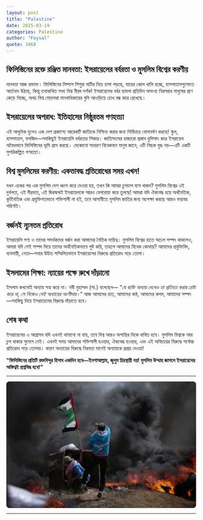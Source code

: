 ```yaml
---
layout: post
title: "Palestine"
date: 2025-03-19
categories: Palestine
author: "Foysal"
quote: 3468
---
```


## ফিলিস্তিনের রক্তে রঞ্জিত মানবতা: ইসরায়েলের বর্বরতা ও মুসলিম বিশ্বের করণীয়

মানবতা আজ রক্তাক্ত। ফিলিস্তিনের নিষ্পাপ শিশুরা মাটির নিচে চাপা পড়ছে, মায়ের কোল খালি হচ্ছে, হাসপাতালগুলোতে আর্তনাদ উঠছে, কিন্তু তথাকথিত সভ্য বিশ্ব নীরব দর্শক! ইসরায়েলের বর্বর হামলা প্রতিদিন অসংখ্য নিরপরাধ মানুষের প্রাণ কেড়ে নিচ্ছে, অথচ বিশ্ব মোড়লরা মানবাধিকারের বুলি আওড়িয়ে চোখ বন্ধ করে রেখেছে।

## ইসরায়েলের অপরাধ: ইতিহাসের নিষ্ঠুরতম গণহত্যা

এই আধুনিক যুগেও এক দেশ প্রকাশ্যে আরেকটি জাতিকে নিশ্চিহ্ন করার জন্য নির্বিচারে বোমাবর্ষণ করছে! স্কুল, হাসপাতাল, মসজিদ—সবকিছুই ইসরায়েলি বর্বরতার শিকার। জাতিসংঘের হাজারো প্রস্তাব ধুলিসাৎ করে ইসরায়েল অবৈধভাবে ফিলিস্তিনের ভূমি গ্রাস করছে। যেকোনো সাধারণ বিবেকবান মানুষ জানে, এটি নিছক যুদ্ধ নয়—এটি একটি সুপরিকল্পিত গণহত্যা।

## বিশ্ব মুসলিমের করণীয়: একতাবদ্ধ প্রতিরোধের সময় এখন!

যখন একের পর এক মুসলিম দেশ ধ্বংস করে দেওয়া হয়, তখন কি আমরা চুপচাপ বসে থাকব? মুসলিম বিশ্বের এই দুর্বলতা, এই নীরবতা, এই দ্বিধাদ্বন্দ্বই ইসরায়েলকে আরও বেপরোয়া করে তুলছে! আমরা যদি ঐক্যবদ্ধ হয়ে অর্থনৈতিক, কূটনৈতিক এবং প্রযুক্তিগতভাবে শক্তিশালী না হই, তবে আগামীতে মুসলিম জাতির জন্য অপেক্ষা করছে আরও ভয়াবহ পরিণতি।

## বর্জনই ন্যূনতম প্রতিরোধ

ইসরায়েলি পণ্য ও তাদের সমর্থকদের বর্জন করা আমাদের নৈতিক দায়িত্ব। মুসলিম বিশ্বের হাতে অঢেল সম্পদ থাকলেও, আমরা যদি সেই সম্পদ দিয়ে তাদের অর্থনৈতিকভাবে পুষ্ট করি, তাহলে আমাদের বিবেক কোথায়? আমাদের প্রযুক্তিবিদ, ব্যবসায়ী, নেতা—সবার উচিত সম্মিলিতভাবে ইসরায়েলের বিরুদ্ধে প্রতিরোধ গড়ে তোলা।

## ইসলামের শিক্ষা: ন্যায়ের পক্ষে রুখে দাঁড়ানো

ইসলাম কখনোই অন্যায় সহ্য করে না। নবী মুহাম্মদ (সা.) বলেছেন—
*"যে ব্যক্তি অন্যায় দেখেও তা প্রতিহত করার চেষ্টা করে না, সে নিজেও সেই অন্যায়ের অংশীদার।"*
আজ আমাদের হাত, আমাদের কণ্ঠ, আমাদের কলম, আমাদের সম্পদ—সবকিছু দিয়ে ইসরায়েলের বিরুদ্ধে দাঁড়াতে হবে।

## শেষ কথা

ইসরায়েলের এ আগ্রাসন যদি এখনই থামানো না যায়, তবে বিশ্ব আরও অশান্তির দিকে ধাবিত হবে। মুসলিম বিশ্বকে আর চুপ থাকার সুযোগ নেই। এখনই সময় আমাদের শক্তিশালী হওয়ার, ঐক্যবদ্ধ হওয়ার, এবং এই অবিচারের বিরুদ্ধে সর্বোচ্চ প্রতিরোধ গড়ে তোলার। কারণ অন্যায়ের বিরুদ্ধে নিরবতা মানেই অন্যায়কে প্রশ্রয় দেওয়া!

**"ফিলিস্তিনের প্রতিটি রক্তবিন্দুর হিসাব একদিন হবে—ইনশাআল্লাহ, জুলুম চিরস্থায়ী নয়! মুসলিম উম্মাহ জাগলে ইসরায়েলের অস্তিত্বই প্রশ্নবিদ্ধ হবে!"**

---


<img src="/assets/image/palestine.jpeg" alt="Palestine" style="max-width: 100%; height: auto; display: block; margin-left: auto; margin-right: auto; border-radius: 8px; object-fit: cover">


---

